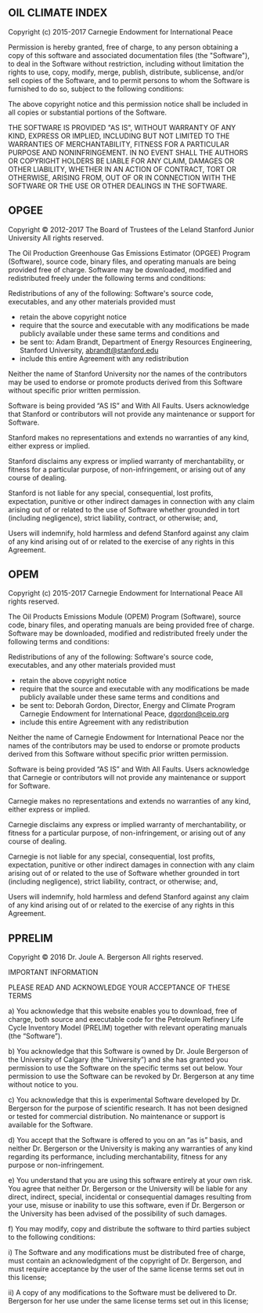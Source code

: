 OIL CLIMATE INDEX
-----------------

Copyright (c) 2015-2017 Carnegie Endowment for International Peace

Permission is hereby granted, free of charge, to any person obtaining a copy of this software and associated documentation files (the "Software"), to deal in the Software without restriction, including without limitation the rights to use, copy, modify, merge, publish, distribute, sublicense, and/or sell copies of the Software, and to permit persons to whom the Software is furnished to do so, subject to the following conditions:

The above copyright notice and this permission notice shall be included in all copies or substantial portions of the Software.

THE SOFTWARE IS PROVIDED "AS IS", WITHOUT WARRANTY OF ANY KIND, EXPRESS OR IMPLIED, INCLUDING BUT NOT LIMITED TO THE WARRANTIES OF MERCHANTABILITY, FITNESS FOR A PARTICULAR PURPOSE AND NONINFRINGEMENT. IN NO EVENT SHALL THE AUTHORS OR COPYRIGHT HOLDERS BE LIABLE FOR ANY CLAIM, DAMAGES OR OTHER LIABILITY, WHETHER IN AN ACTION OF CONTRACT, TORT OR OTHERWISE, ARISING FROM, OUT OF OR IN CONNECTION WITH THE SOFTWARE OR THE USE OR OTHER DEALINGS IN THE SOFTWARE.


OPGEE
-----

Copyright © 2012-2017 The Board of Trustees of the Leland Stanford Junior University
All rights reserved.
   
The Oil Production Greenhouse Gas Emissions Estimator (OPGEE) Program (Software), source code, binary files, and operating manuals are being provided free of charge.  Software may be downloaded, modified and redistributed freely under the following terms and conditions: 
   
Redistributions of any of the following: Software's source code, executables, and any other materials provided must
  * retain the above copyright notice
  * require that the source and executable with any modifications be made publicly available under these same terms and conditions and
  * be sent to: Adam Brandt, Department of Energy Resources Engineering, Stanford University, abrandt@stanford.edu
  * include this entire Agreement with any redistribution
   
Neither the name of Stanford University nor the names of the contributors may be used to endorse or promote products derived from this Software without specific prior written permission.
   
Software is being provided “AS IS” and With All Faults. Users acknowledge that Stanford or contributors will not provide any maintenance or support for Software.
   
Stanford makes no representations and extends no warranties of any kind, either express or implied.
   
Stanford disclaims any express or implied warranty of merchantability, or fitness for a particular purpose, of non-infringement, or arising out of any course of dealing.
   
Stanford is not liable for any special, consequential, lost profits, expectation, punitive or other indirect damages in connection with any claim arising out of or related to the use of Software whether grounded in tort (including negligence), strict liability, contract, or otherwise; and,
   
Users will indemnify, hold harmless and defend Stanford against any claim of any kind arising out of or related to the exercise of any rights in this Agreement.


OPEM
----

Copyright (c) 2015-2017 Carnegie Endowment for International Peace
All rights reserved.
   
The Oil Products Emissions Module (OPEM) Program (Software), source code, binary files, and operating manuals are being provided free of charge.  Software may be downloaded, modified and redistributed freely under the following terms and conditions: 
   
Redistributions of any of the following: Software's source code, executables, and any other materials provided must
  * retain the above copyright notice
  * require that the source and executable with any modifications be made publicly available under these same terms and conditions and
  * be sent to: Deborah Gordon, Director, Energy and Climate Program Carnegie Endowment for International Peace, dgordon@ceip.org
  * include this entire Agreement with any redistribution
   
Neither the name of Carnegie Endowment for International Peace nor the names of the contributors may be used to endorse or promote products derived from this Software without specific prior written permission.
   
Software is being provided “AS IS” and With All Faults. Users acknowledge that Carnegie or contributors will not provide any maintenance or support for Software.
   
Carnegie makes no representations and extends no warranties of any kind, either express or implied.
   
Carnegie disclaims any express or implied warranty of merchantability, or fitness for a particular purpose, of non-infringement, or arising out of any course of dealing.
   
Carnegie is not liable for any special, consequential, lost profits, expectation, punitive or other indirect damages in connection with any claim arising out of or related to the use of Software whether grounded in tort (including negligence), strict liability, contract, or otherwise; and,
   
Users will indemnify, hold harmless and defend Stanford against any claim of any kind arising out of or related to the exercise of any rights in this Agreement.


PPRELIM
-------

Copyright © 2016 Dr. Joule A. Bergerson 
All rights reserved.

IMPORTANT INFORMATION

PLEASE READ AND ACKNOWLEDGE YOUR ACCEPTANCE OF THESE TERMS

a) You acknowledge that this website enables you to download, free of charge, both source and executable code for the Petroleum Refinery Life Cycle Inventory Model (PRELIM) together with relevant operating manuals (the “Software”).

b) You acknowledge that this Software is owned by Dr. Joule Bergerson of the University of Calgary (the “University”) and she has granted you permission to use the Software on the specific terms set out below. Your permission to use the Software can be revoked by Dr. Bergerson at any time without notice to you.

c) You acknowledge that this is experimental Software developed by Dr. Bergerson for the purpose of scientific research. It has not been designed or tested for commercial distribution. No maintenance or support is available for the Software.

d) You accept that the Software is offered to you on an “as is” basis, and neither Dr. Bergerson or the University is making any warranties of any kind regarding its performance, including merchantability, fitness for any purpose or non-infringement.

e) You understand that you are using this software entirely at your own risk. You agree that neither Dr. Bergerson or the University will be liable for any direct, indirect, special, incidental or consequential damages resulting from your use, misuse or inability to use this software, even if Dr. Bergerson or the University has been advised of the possibility of such damages.

f) You may modify, copy and distribute the software to third parties subject to the following conditions:

 i)  The Software and any modifications must be distributed free of charge, must contain an acknowledgment of the copyright of Dr. Bergerson, and must require acceptance by the user of the same license terms set out in this license;

 ii)  A copy of any modifications to the Software must be delivered to Dr. Bergerson for her use under the same license terms set out in this license;
